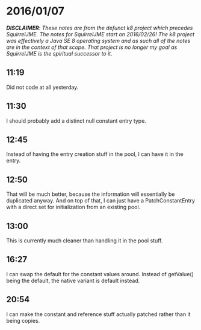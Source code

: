 # 2016/01/07

***DISCLAIMER***: _These notes are from the defunct k8 project which_
_precedes SquirrelJME. The notes for SquirrelJME start on 2016/02/26!_
_The k8 project was effectively a Java SE 8 operating system and as such_
_all of the notes are in the context of that scope. That project is no_
_longer my goal as SquirrelJME is the spiritual successor to it._

## 11:19

Did not code at all yesterday.

## 11:30

I should probably add a distinct null constant entry type.

## 12:45

Instead of having the entry creation stuff in the pool, I can have it in the
entry.

## 12:50

That will be much better, because the information will essentially be
duplicated anyway. And on top of that, I can just have a PatchConstantEntry
with a direct set for initialization from an existing pool.

## 13:00

This is currently much cleaner than handling it in the pool stuff.

## 16:27

I can swap the default for the constant values around. Instead of getValue()
being the default, the native variant is default instead.

## 20:54

I can make the constant and reference stuff actually patched rather than it
being copies.

